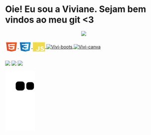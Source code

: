 <h1>Oie! Eu sou a Viviane. Sejam bem vindos ao meu git <3</h1>
<div align="center">
  <a href="https://github.com/vivianeaalmeida">

  <img height="180em" src="https://github-readme-stats.vercel.app/api/top-langs/?username=vivianeaalmeida&layout=compact&langs_count=7&theme=moltack"/>
</div>
  
  <div style="display: inline_block"><br>
    <img align="center" alt="Vivi-HTML" height="30" width="40" src="https://raw.githubusercontent.com/devicons/devicon/master/icons/html5/html5-original.svg">
    <img align="center" alt="Vivi-CSS" height="30" width="40" src="https://raw.githubusercontent.com/devicons/devicon/master/icons/css3/css3-original.svg">
    <img align="center" alt="Vivi-Js" height="30" width="40" src="https://raw.githubusercontent.com/devicons/devicon/master/icons/javascript/javascript-plain.svg">
    <img align="center" alt=Vivi-boots height="40" widht="40" src="https://cdn.jsdelivr.net/gh/devicons/devicon/icons/bootstrap/bootstrap-plain.svg" />
    <img align="center" alt=Vivi-canva height="40" widht="30" src="https://cdn.jsdelivr.net/gh/devicons/devicon/icons/canva/canva-original.svg" />
          
  </div>

  ##
  
  <div> 
  <a href = "mailto:viviane.aalmeida22@gmail.com"><img src="https://img.shields.io/badge/-Gmail-%23333?style=for-the-badge&logo=gmail&logoColor=white" target="_blank"></a>
  <a href="https://www.linkedin.com/in/viviane-andrade-de-almeida" target="_blank"><img src="https://img.shields.io/badge/-LinkedIn-%230077B5?style=for-the-badge&logo=linkedin&logoColor=white" target="_blank"></a> 
    <a href="https://instagram.com/viviane.aalmeida" target="_blank"><img src="https://img.shields.io/badge/-Instagram-%23E4405F?style=for-the-badge&logo=instagram&logoColor=white" target="_blank"></a>
 
![Snake animation](https://github.com/vivianeaalmeida/vivianeaalmeida/blob/output/github-contribution-grid-snake.svg)
 
</div>

    
